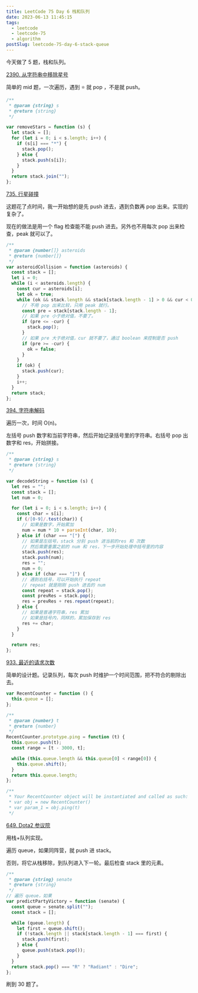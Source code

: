 ```yaml
---
title: LeetCode 75 Day 6 栈和队列
date: 2023-06-13 11:45:15
tags:
  - leetcode
  - leetcode-75
  - algorithm
postSlug: leetcode-75-day-6-stack-queue
---
```


今天做了 5 题，栈和队列。

[2390. 从字符串中移除星号](https://leetcode.cn/problems/removing-stars-from-a-string/?envType=study-plan-v2&envId=leetcode-75)

简单的 mid 题，一次遍历，遇到 ⭐️ 就 pop ，不是就 push。

```js
/**
 * @param {string} s
 * @return {string}
 */

var removeStars = function (s) {
  let stack = [];
  for (let i = 0; i < s.length; i++) {
    if (s[i] === "*") {
      stack.pop();
    } else {
      stack.push(s[i]);
    }
  }
  return stack.join("");
};
```

[735. 行星碰撞](https://leetcode.cn/problems/asteroid-collision/?envType=study-plan-v2&envId=leetcode-75)

这题花了点时间，我一开始想的是先 push 进去，遇到负数再 pop 出来。实现的复杂了。

现在的做法是用一个 flag 检查能不能 push 进去。另外也不用每次 pop 出来检查，peak 就可以了。

```js
/**
 * @param {number[]} asteroids
 * @return {number[]}
 */
var asteroidCollision = function (asteroids) {
  const stack = [];
  let i = 0;
  while (i < asteroids.length) {
    const cur = asteroids[i];
    let ok = true;
    while (ok && stack.length && stack[stack.length - 1] > 0 && cur < 0) {
      // 不用 pop 出来比较，只用 peak 就行。
      const pre = stack[stack.length - 1];
      // 如果 pre 小于绝对值，不要了。
      if (pre <= -cur) {
        stack.pop();
      }
      // 如果 pre 大于绝对值，cur 就不要了，通过 boolean 来控制是否 push
      if (pre >= -cur) {
        ok = false;
      }
    }
    if (ok) {
      stack.push(cur);
    }
    i++;
  }
  return stack;
};
```

[394. 字符串解码](https://leetcode.cn/problems/decode-string/?envType=study-plan-v2&envId=leetcode-75)

遍历一次，时间 O(n)。

左括号 push 数字和当前字符串，然后开始记录括号里的字符串。右括号 pop 出数字和 res，开始拼接。

```js
/**
 * @param {string} s
 * @return {string}
 */

var decodeString = function (s) {
  let res = "";
  const stack = [];
  let num = 0;

  for (let i = 0; i < s.length; i++) {
    const char = s[i];
    if (/[0-9]/.test(char)) {
      // 如果是数字，开始累加
      num = num * 10 + parseInt(char, 10);
    } else if (char === "[") {
      // 如果是左括号，stack 分别 push 进当前的res 和 次数
      // 然后需要重置之前的 num 和 res，下一步开始处理中括号里的内容
      stack.push(res);
      stack.push(num);
      res = "";
      num = 0;
    } else if (char === "]") {
      // 遇到右括号，可以开始执行 repeat
      // repeat 就是刚刚 push 进去的 num
      const repeat = stack.pop();
      const prevRes = stack.pop();
      res = prevRes + res.repeat(repeat);
    } else {
      // 如果是普通字符串，res 累加
      // 如果是括号内，同样的，累加保存到 res
      res += char;
    }
  }

  return res;
};
```

[933. 最近的请求次数](https://leetcode.cn/problems/number-of-recent-calls/?envType=study-plan-v2&envId=leetcode-75)

简单的设计题。记录队列，每次 push 时维护一个时间范围，把不符合的剔除出去。

```js
var RecentCounter = function () {
  this.queue = [];
};

/**
 * @param {number} t
 * @return {number}
 */
RecentCounter.prototype.ping = function (t) {
  this.queue.push(t);
  const range = [t - 3000, t];

  while (this.queue.length && this.queue[0] < range[0]) {
    this.queue.shift();
  }
  return this.queue.length;
};

/**
 * Your RecentCounter object will be instantiated and called as such:
 * var obj = new RecentCounter()
 * var param_1 = obj.ping(t)
 */
```

[649. Dota2 参议院](https://leetcode.cn/problems/dota2-senate/?envType=study-plan-v2&envId=leetcode-75)

用栈+队列实现。

遍历 queue，如果同阵营，就 push 进 stack。

否则，将它从栈移除，到队列进入下一轮。最后检查 stack 里的元素。

```js
/**
 * @param {string} senate
 * @return {string}
 */
// 遍历 queue，如果
var predictPartyVictory = function (senate) {
  const queue = senate.split("");
  const stack = [];

  while (queue.length) {
    let first = queue.shift();
    if (!stack.length || stack[stack.length - 1] === first) {
      stack.push(first);
    } else {
      queue.push(stack.pop());
    }
  }
  return stack.pop() === "R" ? "Radiant" : "Dire";
};
```

刷到 30 题了。

